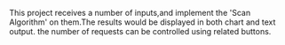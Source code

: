 This project receives a number of inputs,and implement the 'Scan Algorithm' on them.The results would be displayed in both chart and text output.
the number of requests can be controlled using related buttons.
